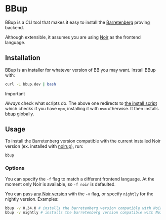 # BBup

BBup is a CLI tool that makes it easy to install the [Barretenberg](https://github.com/AztecProtocol/aztec-packages/blob/master/barretenberg/README.md) proving backend.

Although extensible, it assumes you are using [Noir](https://noir-lang.org) as the frontend language.

## Installation

BBup is an installer for whatever version of BB you may want. Install BBup with:

```bash
curl -L bbup.dev | bash
```

> [!IMPORTANT]
> *Always* check what scripts do. The above one redirects to [the install script](https://github.com/AztecProtocol/aztec-packages/blob/master/barretenberg/bbup/install) which checks if you have `npm`, installing it with `nvm` otherwise. It then installs [bbup](https://github.com/AztecProtocol/aztec-packages/blob/master/barretenberg/bbup/bbup.ts) globally.

## Usage

To install the Barretenberg version compatible with the current installed Noir version (ex. installed with [noirup](https://github.com/noir-lang/noirup)), run:

```bash
bbup
```

### Options

You can specify the `-f` flag to match a different frontend language. At the moment only Noir is available, so `-f noir` is defaulted.

You can pass [any Noir version](https://github.com/noir-lang/noir/tags) with the `-v` flag, or specify `nightly` for the nightly version. Examples:

```bash
bbup -v 0.34.0 # installs the barretenberg version compatible with Noir 0.34.0 release
bbup -v nightly # installs the barretenberg version compatible with Noir nightly release
```
